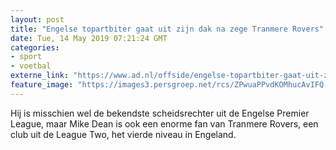 ```yaml
---
layout: post
title: "Engelse topartbiter gaat uit zijn dak na zege Tranmere Rovers"
date: Tue, 14 May 2019 07:21:24 GMT
categories: 
- sport 
- voetbal 
externe_link: "https://www.ad.nl/offside/engelse-topartbiter-gaat-uit-zijn-dak-na-zege-tranmere-rovers~ac98eaf6/"
feature_image: "https://images3.persgroep.net/rcs/ZPwuaPPvdKOMhucAvIFQ-5pjgeU/diocontent/147338524/_fitwidth/400/?appId=21791a8992982cd8da851550a453bd7f&quality=0.7"
---
```


Hij is misschien wel de bekendste scheidsrechter uit de Engelse Premier League, maar Mike Dean is ook een enorme fan van Tranmere Rovers, een club uit de League Two, het vierde niveau in Engeland.
